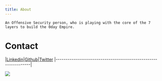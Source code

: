 ```yaml
---
title: About
---
```


    An Offensive Security person, who is playing with the core of the 7 layers to build the 0day Empire.

# Contact


|<a href="https://www.linkedin.com/in/zer0verflow/">Linkedin</a>|<a href="https://github.com/Zeyad-Azima">Github</a>|<a href="https://twitter.com/@AzimaZeyad">Twitter</a>
|-----------------------------------------------------------------|

<img src="https://avatars.githubusercontent.com/u/62406753">

